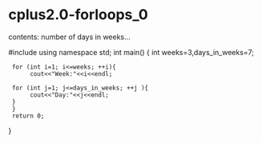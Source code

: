 # cplus2.0-forloops_0

contents: number of days in weeks...

#include <iostream>
using namespace std;
int main()
{
     int weeks=3,days_in_weeks=7;
     
     for (int i=1; i<=weeks; ++i){
          cout<<"Week:"<<i<<endl;
     
     for (int j=1; j<=days_in_weeks; ++j ){
          cout<<"Day:"<<j<<endl;
     }
     }
     return 0;
}
